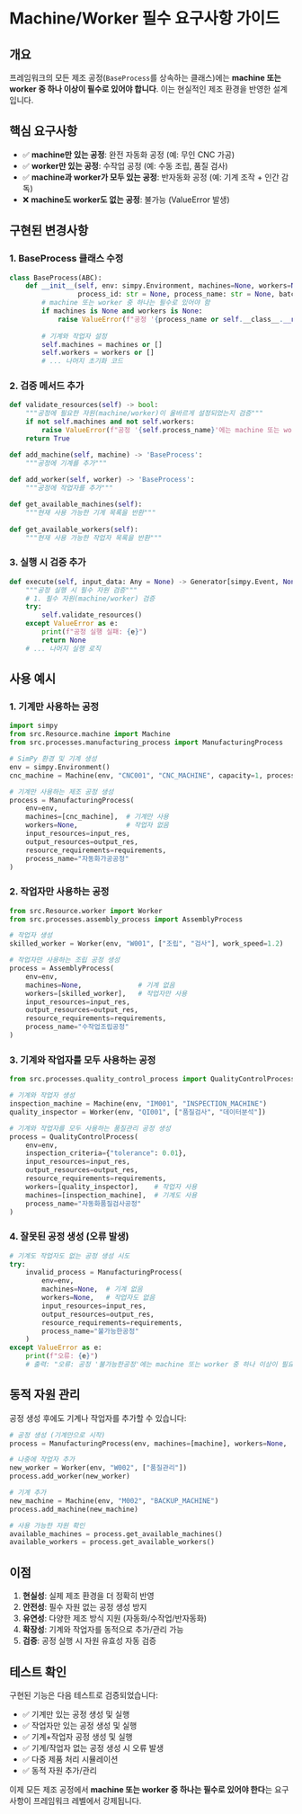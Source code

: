 # Machine/Worker 필수 요구사항 가이드

## 개요

프레임워크의 모든 제조 공정(`BaseProcess`를 상속하는 클래스)에는 **machine 또는 worker 중 하나 이상이 필수로 있어야 합니다**. 이는 현실적인 제조 환경을 반영한 설계입니다.

## 핵심 요구사항

- ✅ **machine만 있는 공정**: 완전 자동화 공정 (예: 무인 CNC 가공)
- ✅ **worker만 있는 공정**: 수작업 공정 (예: 수동 조립, 품질 검사)
- ✅ **machine과 worker가 모두 있는 공정**: 반자동화 공정 (예: 기계 조작 + 인간 감독)
- ❌ **machine도 worker도 없는 공정**: 불가능 (ValueError 발생)

## 구현된 변경사항

### 1. BaseProcess 클래스 수정

```python
class BaseProcess(ABC):
    def __init__(self, env: simpy.Environment, machines=None, workers=None, 
                 process_id: str = None, process_name: str = None, batch_size: int = 1):
        # machine 또는 worker 중 하나는 필수로 있어야 함
        if machines is None and workers is None:
            raise ValueError(f"공정 '{process_name or self.__class__.__name__}'에는 machine 또는 worker 중 하나 이상이 필요합니다.")
        
        # 기계와 작업자 설정
        self.machines = machines or []
        self.workers = workers or []
        # ... 나머지 초기화 코드
```

### 2. 검증 메서드 추가

```python
def validate_resources(self) -> bool:
    """공정에 필요한 자원(machine/worker)이 올바르게 설정되었는지 검증"""
    if not self.machines and not self.workers:
        raise ValueError(f"공정 '{self.process_name}'에는 machine 또는 worker 중 하나 이상이 필요합니다.")
    return True

def add_machine(self, machine) -> 'BaseProcess':
    """공정에 기계를 추가"""
    
def add_worker(self, worker) -> 'BaseProcess':
    """공정에 작업자를 추가"""

def get_available_machines(self):
    """현재 사용 가능한 기계 목록을 반환"""
    
def get_available_workers(self):
    """현재 사용 가능한 작업자 목록을 반환"""
```

### 3. 실행 시 검증 추가

```python
def execute(self, input_data: Any = None) -> Generator[simpy.Event, None, Any]:
    """공정 실행 시 필수 자원 검증"""
    # 1. 필수 자원(machine/worker) 검증
    try:
        self.validate_resources()
    except ValueError as e:
        print(f"공정 실행 실패: {e}")
        return None
    # ... 나머지 실행 로직
```

## 사용 예시

### 1. 기계만 사용하는 공정

```python
import simpy
from src.Resource.machine import Machine
from src.processes.manufacturing_process import ManufacturingProcess

# SimPy 환경 및 기계 생성
env = simpy.Environment()
cnc_machine = Machine(env, "CNC001", "CNC_MACHINE", capacity=1, processing_time=2.0)

# 기계만 사용하는 제조 공정 생성
process = ManufacturingProcess(
    env=env,
    machines=[cnc_machine],  # 기계만 사용
    workers=None,            # 작업자 없음
    input_resources=input_res,
    output_resources=output_res,
    resource_requirements=requirements,
    process_name="자동화가공공정"
)
```

### 2. 작업자만 사용하는 공정

```python
from src.Resource.worker import Worker
from src.processes.assembly_process import AssemblyProcess

# 작업자 생성
skilled_worker = Worker(env, "W001", ["조립", "검사"], work_speed=1.2)

# 작업자만 사용하는 조립 공정 생성
process = AssemblyProcess(
    env=env,
    machines=None,              # 기계 없음
    workers=[skilled_worker],   # 작업자만 사용
    input_resources=input_res,
    output_resources=output_res,
    resource_requirements=requirements,
    process_name="수작업조립공정"
)
```

### 3. 기계와 작업자를 모두 사용하는 공정

```python
from src.processes.quality_control_process import QualityControlProcess

# 기계와 작업자 생성
inspection_machine = Machine(env, "IM001", "INSPECTION_MACHINE")
quality_inspector = Worker(env, "QI001", ["품질검사", "데이터분석"])

# 기계와 작업자를 모두 사용하는 품질관리 공정 생성
process = QualityControlProcess(
    env=env,
    inspection_criteria={"tolerance": 0.01},
    input_resources=input_res,
    output_resources=output_res,
    resource_requirements=requirements,
    workers=[quality_inspector],    # 작업자 사용
    machines=[inspection_machine],  # 기계도 사용
    process_name="자동화품질검사공정"
)
```

### 4. 잘못된 공정 생성 (오류 발생)

```python
# 기계도 작업자도 없는 공정 생성 시도
try:
    invalid_process = ManufacturingProcess(
        env=env,
        machines=None,  # 기계 없음
        workers=None,   # 작업자도 없음
        input_resources=input_res,
        output_resources=output_res,
        resource_requirements=requirements,
        process_name="불가능한공정"
    )
except ValueError as e:
    print(f"오류: {e}")
    # 출력: "오류: 공정 '불가능한공정'에는 machine 또는 worker 중 하나 이상이 필요합니다."
```

## 동적 자원 관리

공정 생성 후에도 기계나 작업자를 추가할 수 있습니다:

```python
# 공정 생성 (기계만으로 시작)
process = ManufacturingProcess(env, machines=[machine], workers=None, ...)

# 나중에 작업자 추가
new_worker = Worker(env, "W002", ["품질관리"])
process.add_worker(new_worker)

# 기계 추가
new_machine = Machine(env, "M002", "BACKUP_MACHINE")
process.add_machine(new_machine)

# 사용 가능한 자원 확인
available_machines = process.get_available_machines()
available_workers = process.get_available_workers()
```

## 이점

1. **현실성**: 실제 제조 환경을 더 정확히 반영
2. **안전성**: 필수 자원 없는 공정 생성 방지
3. **유연성**: 다양한 제조 방식 지원 (자동화/수작업/반자동화)
4. **확장성**: 기계와 작업자를 동적으로 추가/관리 가능
5. **검증**: 공정 실행 시 자원 유효성 자동 검증

## 테스트 확인

구현된 기능은 다음 테스트로 검증되었습니다:

- ✅ 기계만 있는 공정 생성 및 실행
- ✅ 작업자만 있는 공정 생성 및 실행  
- ✅ 기계+작업자 공정 생성 및 실행
- ✅ 기계/작업자 없는 공정 생성 시 오류 발생
- ✅ 다중 제품 처리 시뮬레이션
- ✅ 동적 자원 추가/관리

이제 모든 제조 공정에서 **machine 또는 worker 중 하나는 필수로 있어야 한다**는 요구사항이 프레임워크 레벨에서 강제됩니다.
